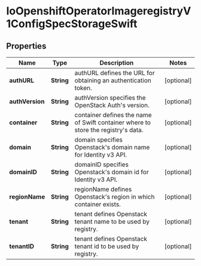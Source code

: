 
# IoOpenshiftOperatorImageregistryV1ConfigSpecStorageSwift

## Properties
Name | Type | Description | Notes
------------ | ------------- | ------------- | -------------
**authURL** | **String** | authURL defines the URL for obtaining an authentication token. |  [optional]
**authVersion** | **String** | authVersion specifies the OpenStack Auth&#39;s version. |  [optional]
**container** | **String** | container defines the name of Swift container where to store the registry&#39;s data. |  [optional]
**domain** | **String** | domain specifies Openstack&#39;s domain name for Identity v3 API. |  [optional]
**domainID** | **String** | domainID specifies Openstack&#39;s domain id for Identity v3 API. |  [optional]
**regionName** | **String** | regionName defines Openstack&#39;s region in which container exists. |  [optional]
**tenant** | **String** | tenant defines Openstack tenant name to be used by registry. |  [optional]
**tenantID** | **String** | tenant defines Openstack tenant id to be used by registry. |  [optional]



